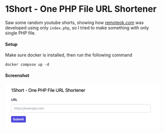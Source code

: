 # 1Short - One PHP File URL Shortener

Saw some random youtube shorts, showing how [remoteok.com](https://remoteok.com/) was developed using only `index.php`, so I tried to make something with only single PHP file.

#### Setup

Make sure docker is installed, then run the following command
```
docker compose up -d
```

#### Screenshot

![alt screenshot.png](./art/screenshot.png)